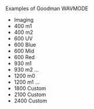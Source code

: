 Examples of Goodman WAVMODE

- Imaging
- 400 m1
- 400 m2
- 600 UV
- 600 Blue
- 600 Mid
- 600 Red
- 930 m1
- 930 m2
...
- 1200 m0
- 1200 m1
...
- 1800 Custom
- 2100 Custom
- 2400 Custom